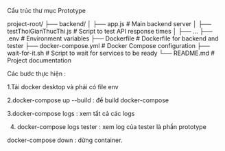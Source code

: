 Cấu trúc thư mục Prototype

project-root/
├── backend/
│ ├── app.js # Main backend server
│ ├── testThoiGianThucThi.js # Script to test API response times
│ ├── ...
├── .env # Environment variables
├── Dockerfile # Dockerfile for backend and tester
├── docker-compose.yml # Docker Compose configuration
├── wait-for-it.sh # Script to wait for services to be ready
└── README.md # Project documentation

Các bước thực hiện :

1.Tải docker desktop và phải có file env

2.docker-compose up --build : để build docker-compose

3.docker-compose logs : xem tất cả các logs

4. docker-compose logs tester : xem log của tester là phần prototype

docker-compose down : dừng container.
